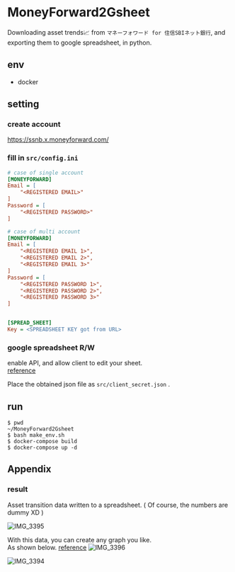# MoneyForward2Gsheet
Downloading asset trends📈 from `マネーフォワード for 住信SBIネット銀行`, and exporting them to google spreadsheet, in python.

## env
- docker

## setting
### create account
https://ssnb.x.moneyforward.com/

### fill in `src/config.ini`
```ini
# case of single account
[MONEYFORWARD]
Email = [
    "<REGISTERED EMAIL>"
]
Password = [
    "<REGISTERED PASSWORD>"
]

# case of multi account
[MONEYFORWARD]
Email = [
    "<REGISTERED EMAIL 1>",
    "<REGISTERED EMAIL 2>",
    "<REGISTERED EMAIL 3>"
]
Password = [
    "<REGISTERED PASSWORD 1>",
    "<REGISTERED PASSWORD 2>",
    "<REGISTERED PASSWORD 3>"
]


[SPREAD_SHEET]
Key = <SPREADSHEET KEY got from URL>
```

### google spreadsheet R/W
enable API, and allow client to edit your sheet.  
[reference](https://qiita.com/164kondo/items/eec4d1d8fd7648217935)  

Place the obtained json file as `src/client_secret.json` .


## run
```shell
$ pwd
~/MoneyForward2Gsheet
$ bash make_env.sh
$ docker-compose build
$ docker-compose up -d
```

## Appendix
### result
Asset transition data written to a spreadsheet. ( Of course, the numbers are dummy XD )  

![IMG_3395](https://user-images.githubusercontent.com/37448236/204326636-1e3d3669-0008-4d86-a123-d7f80c799b01.PNG)

With this data, you can create any graph you like.  
As shown below. [reference](https://fire-hiko.com/moneyfoward-graph-tool/)
![IMG_3396](https://user-images.githubusercontent.com/37448236/204327307-909cf195-b080-4356-afd4-55c06e87cd7a.PNG)

![IMG_3394](https://user-images.githubusercontent.com/37448236/204326618-60d07ff5-4d56-4548-b5b1-499cd03939de.PNG)
